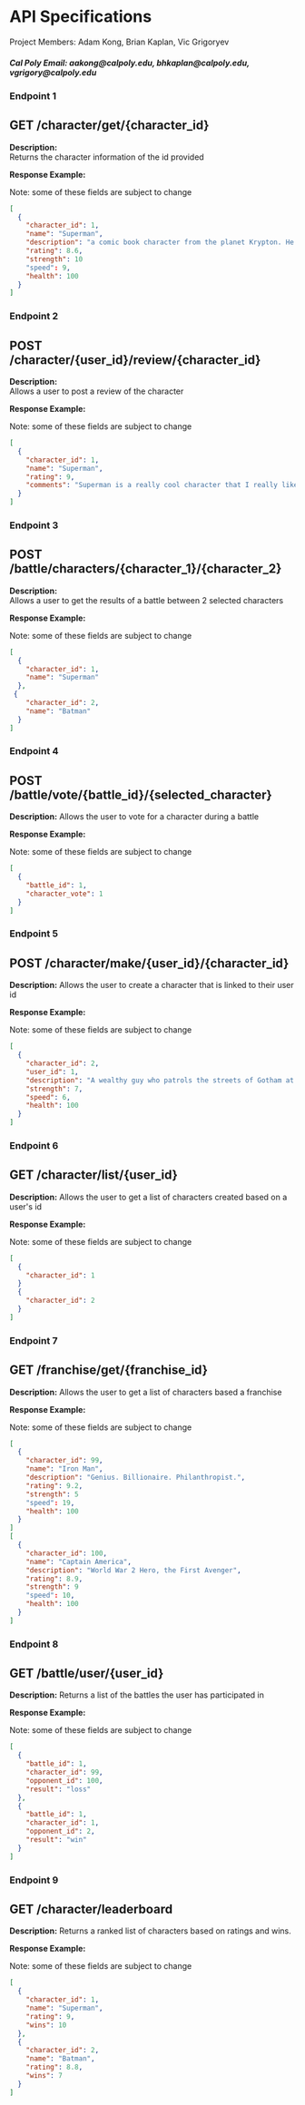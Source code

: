 <h1>API Specifications</h1>

<p>Project Members: Adam Kong, Brian Kaplan, Vic Grigoryev</p>

<h5>Cal Poly Email: aakong@calpoly.edu, bhkaplan@calpoly.edu, vgrigory@calpoly.edu</h5>

<h3> Endpoint 1</h3>

## GET /character/get/{character_id}

**Description:**  
Returns the character information of the id provided

**Response Example:**

Note: some of these fields are subject to change
```json
[
  {
    "character_id": 1,
    "name": "Superman",
    "description": "a comic book character from the planet Krypton. He can fly, has super strength, and has laser eyes",
    "rating": 8.6,
    "strength": 10
    "speed": 9,
    "health": 100
  }
]
```
<h3> Endpoint 2</h3>

## POST /character/{user_id}/review/{character_id}

**Description:**  
Allows a user to post a review of the character

**Response Example:**

Note: some of these fields are subject to change
```json
[
  {
    "character_id": 1,
    "name": "Superman",
    "rating": 9,
    "comments": "Superman is a really cool character that I really like because he is Super!"
  }
]
```
<h3> Endpoint 3</h3>

## POST /battle/characters/{character_1}/{character_2}

**Description:**  
Allows a user to get the results of a battle between 2 selected characters

**Response Example:**

Note: some of these fields are subject to change
```json
[
  {
    "character_id": 1,
    "name": "Superman"
  },
 {
    "character_id": 2,
    "name": "Batman"
  }
]
```
<h3> Endpoint 4</h3>

## POST /battle/vote/{battle_id}/{selected_character}

**Description:**
Allows the user to vote for a character during a battle

**Response Example:**

Note: some of these fields are subject to change
```json
[
  {
    "battle_id": 1,
    "character_vote": 1
  }
]
```
<h3> Endpoint 5</h3>

## POST /character/make/{user_id}/{character_id}

**Description:**
Allows the user to create a character that is linked to their user id

**Response Example:**

Note: some of these fields are subject to change
```json
[
  {
    "character_id": 2,
    "user_id": 1,
    "description": "A wealthy guy who patrols the streets of Gotham at night for justice. He is very strong and smart and will stop at nothing to achieve his goals.",
    "strength": 7,
    "speed": 6,
    "health": 100
  }
]
```
<h3> Endpoint 6</h3>

## GET /character/list/{user_id}

**Description:**
Allows the user to get a list of characters created based on a user's id

**Response Example:**

Note: some of these fields are subject to change
```json
[
  {
    "character_id": 1
  }
  {
    "character_id": 2
  }
]
```
<h3> Endpoint 7</h3>

## GET /franchise/get/{franchise_id}

**Description:**
Allows the user to get a list of characters based a franchise

**Response Example:**

Note: some of these fields are subject to change
```json
[
  {
    "character_id": 99,
    "name": "Iron Man",
    "description": "Genius. Billionaire. Philanthropist.",
    "rating": 9.2,
    "strength": 5
    "speed": 19,
    "health": 100
  }
]
[
  {
    "character_id": 100,
    "name": "Captain America",
    "description": "World War 2 Hero, the First Avenger",
    "rating": 8.9,
    "strength": 9
    "speed": 10,
    "health": 100
  }
]
```

<h3> Endpoint 8</h3>

## GET /battle/user/{user_id}

**Description:**
Returns a list of the battles the user has participated in

**Response Example:**

Note: some of these fields are subject to change
```json
[
  {
    "battle_id": 1,
    "character_id": 99,
    "opponent_id": 100,
    "result": "loss"
  },
  {
    "battle_id": 1,
    "character_id": 1,
    "opponent_id": 2,
    "result": "win"
  }
]
```

<h3> Endpoint 9</h3>

## GET /character/leaderboard

**Description:**
Returns a ranked list of characters based on ratings and wins.

**Response Example:**

Note: some of these fields are subject to change
```json
[
  {
    "character_id": 1,
    "name": "Superman",
    "rating": 9,
    "wins": 10
  },
  {
    "character_id": 2,
    "name": "Batman",
    "rating": 8.8,
    "wins": 7
  }
]
```
